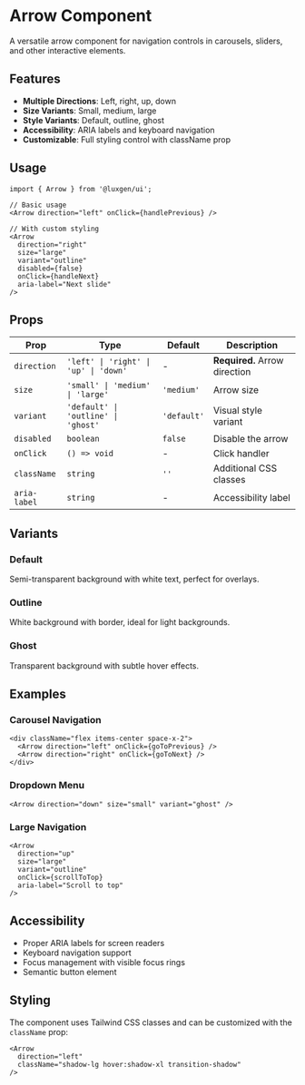 # Arrow Component

A versatile arrow component for navigation controls in carousels, sliders, and other interactive elements.

## Features

- **Multiple Directions**: Left, right, up, down
- **Size Variants**: Small, medium, large
- **Style Variants**: Default, outline, ghost
- **Accessibility**: ARIA labels and keyboard navigation
- **Customizable**: Full styling control with className prop

## Usage

```tsx
import { Arrow } from '@luxgen/ui';

// Basic usage
<Arrow direction="left" onClick={handlePrevious} />

// With custom styling
<Arrow 
  direction="right" 
  size="large" 
  variant="outline" 
  disabled={false}
  onClick={handleNext}
  aria-label="Next slide"
/>
```

## Props

| Prop | Type | Default | Description |
|------|------|---------|-------------|
| `direction` | `'left' \| 'right' \| 'up' \| 'down'` | - | **Required.** Arrow direction |
| `size` | `'small' \| 'medium' \| 'large'` | `'medium'` | Arrow size |
| `variant` | `'default' \| 'outline' \| 'ghost'` | `'default'` | Visual style variant |
| `disabled` | `boolean` | `false` | Disable the arrow |
| `onClick` | `() => void` | - | Click handler |
| `className` | `string` | `''` | Additional CSS classes |
| `aria-label` | `string` | - | Accessibility label |

## Variants

### Default
Semi-transparent background with white text, perfect for overlays.

### Outline
White background with border, ideal for light backgrounds.

### Ghost
Transparent background with subtle hover effects.

## Examples

### Carousel Navigation
```tsx
<div className="flex items-center space-x-2">
  <Arrow direction="left" onClick={goToPrevious} />
  <Arrow direction="right" onClick={goToNext} />
</div>
```

### Dropdown Menu
```tsx
<Arrow direction="down" size="small" variant="ghost" />
```

### Large Navigation
```tsx
<Arrow 
  direction="up" 
  size="large" 
  variant="outline"
  onClick={scrollToTop}
  aria-label="Scroll to top"
/>
```

## Accessibility

- Proper ARIA labels for screen readers
- Keyboard navigation support
- Focus management with visible focus rings
- Semantic button element

## Styling

The component uses Tailwind CSS classes and can be customized with the `className` prop:

```tsx
<Arrow 
  direction="left" 
  className="shadow-lg hover:shadow-xl transition-shadow"
/>
```
